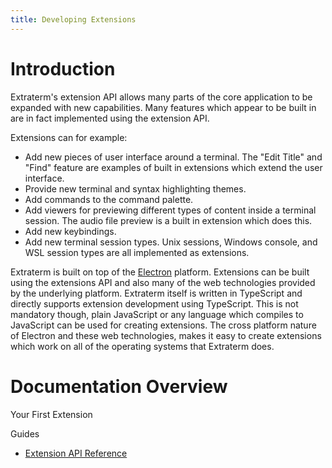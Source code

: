 ```yaml
---
title: Developing Extensions
---
```


# Introduction

Extraterm's extension API allows many parts of the core application to be expanded with new capabilities. Many features which appear to be built in are in fact implemented using the extension API.

Extensions can for example:

* Add new pieces of user interface around a terminal. The "Edit Title" and "Find" feature are examples of built in extensions which extend the user interface.
* Provide new terminal and syntax highlighting themes.
* Add commands to the command palette.
* Add viewers for previewing different types of content inside a terminal session. The audio file preview is a built in extension which does this.
* Add new keybindings.
* Add new terminal session types. Unix sessions, Windows console, and WSL session types are all implemented as extensions.

Extraterm is built on top of the [Electron](https://www.electronjs.org) platform. Extensions can be built using the extensions API and also many of the web technologies provided by the underlying platform. Extraterm itself is written in TypeScript and directly supports extension development using TypeScript. This is not mandatory though, plain JavaScript or any language which compiles to JavaScript can be used for creating extensions. The cross platform nature of Electron and these web technologies, makes it easy to create extensions which work on all of the operating systems that Extraterm does.


# Documentation Overview

Your First Extension

Guides

* [Extension API Reference](extension_api/)
